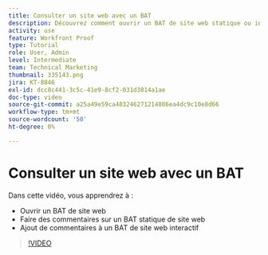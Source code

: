 ```yaml
---
title: Consulter un site web avec un BAT
description: Découvrez comment ouvrir un BAT de site web statique ou interactif dans [!DNL  Workfront] et de faire des commentaires.
activity: use
feature: Workfront Proof
type: Tutorial
role: User, Admin
level: Intermediate
team: Technical Marketing
thumbnail: 335143.png
jira: KT-8846
exl-id: dcc8c441-3c5c-41e9-8cf2-031d3814a1ae
doc-type: video
source-git-commit: a25a49e59ca483246271214886ea4dc9c10e8d66
workflow-type: tm+mt
source-wordcount: '50'
ht-degree: 0%

---
```


# Consulter un site web avec un BAT

Dans cette vidéo, vous apprendrez à :

* Ouvrir un BAT de site web
* Faire des commentaires sur un BAT statique de site web
* Ajout de commentaires à un BAT de site web interactif

>[!VIDEO](https://video.tv.adobe.com/v/335143/?quality=12&learn=on)

<!--
## Learn more
* Review an interactive proof
* Review a static proof
-->
